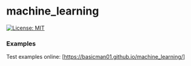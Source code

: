 # machine_learning

[![License: MIT](https://img.shields.io/badge/License-MIT-blue.svg)](./LICENSE)

### Examples ###
Test examples online: [https://basicman01.github.io/machine_learning/]